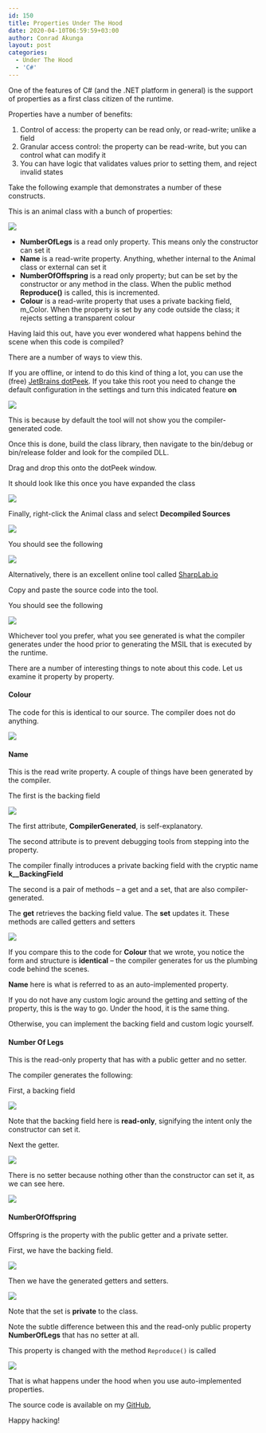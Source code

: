 ```yaml
---
id: 150
title: Properties Under The Hood
date: 2020-04-10T06:59:59+03:00
author: Conrad Akunga
layout: post
categories:
  - Under The Hood
  - 'C#'
---
```

One of the features of C# (and the .NET platform in general) is the support of properties as a first class citizen of the runtime.

Properties have a number of benefits:

  1. Control of access: the property can be read only, or read-write; unlike a field
  2. Granular access control: the property can be read-write, but you can control what can modify it
  3. You can have logic that validates values prior to setting them, and reject invalid states

Take the following example that demonstrates a number of these constructs.

This is an animal class with a bunch of properties:

![](../images/2020/04/Animal-1.png)

  * **NumberOfLegs** is a read only property. This means only the constructor can set it
  * **Name** is a read-write property. Anything, whether internal to the Animal class or external can set it
  * **NumberOfOffspring** is a read only property; but can be set by the constructor or any method in the class. When the public method **Reproduce()** is called, this is incremented.
  * **Colour** is a read-write property that uses a private backing field, m_Color. When the property is set by any code outside the class; it rejects setting a transparent colour

Having laid this out, have you ever wondered what happens behind the scene when this code is compiled?

There are a number of ways to view this.

If you are offline, or intend to do this kind of thing a lot, you can use the (free) [JetBrains dotPeek](https://www.jetbrains.com/decompiler/). If you take this root you need to change the default configuration in the settings and turn this indicated feature **on**

![](../images/2020/04/Animal-2.png)

This is because by default the tool will not show you the compiler-generated code.

Once this is done, build the class library, then navigate to the bin/debug or bin/release folder and look for the compiled DLL.

Drag and drop this onto the dotPeek window.

It should look like this once you have expanded the class

![](../images/2020/04/Animal-3.png)

Finally, right-click the Animal class and select **Decompiled Sources**

![](../images/2020/04/Animal-4.png)

You should see the following

![](../images/2020/04/Animal-5.png)

Alternatively, there is an excellent online tool called [SharpLab.io](https://sharplab.io/)

Copy and paste the source code into the tool.

You should see the following

![](../images/2020/04/Animal-6.png)

Whichever tool you prefer, what you see generated is what the compiler generates under the hood prior to generating the MSIL that is executed by the runtime.

There are a number of interesting things to note about this code. Let us examine it property by property.

#### Colour

The code for this is identical to our source. The compiler does not do anything.

![](../images/2020/04/Animal-9.png)

#### Name

This is the read write property. A couple of things have been generated by the compiler.

The first is the backing field

![](../images/2020/04/Animal-7.png)

The first attribute, **CompilerGenerated**, is self-explanatory.

The second attribute is to prevent debugging tools from stepping into the property.

The compiler finally introduces a private backing field with the cryptic name **<Name>k__BackingField**

The second is a pair of methods – a get and a set, that are also compiler-generated.

The **get** retrieves the backing field value. The **set** updates it. These methods are called getters and setters

![](../images/2020/04/Animal-8.png)

If you compare this to the code for **Colour** that we wrote, you notice the form and structure is **identical** – the compiler generates for us the plumbing code behind the scenes.

**Name** here is what is referred to as an auto-implemented property.

If you do not have any custom logic around the getting and setting of the property, this is the way to go. Under the hood, it is the same thing.

Otherwise, you can implement the backing field and custom logic yourself.

#### Number Of Legs

This is the read-only property that has with a public getter and no setter.

The compiler generates the following:

First, a backing field

![](../images/2020/04/Animal-10.png)

Note that the backing field here is **read-only**, signifying the intent only the constructor can set it.

Next the getter.

![](../images/2020/04/Animal-12.png)

There is no setter because nothing other than the constructor can set it, as we can see here.

![](../images/2020/04/Animal-13.png)

#### NumberOfOffspring

Offspring is the property with the public getter and a private setter.

First, we have the backing field.

![](../images/2020/04/Animal-14.png)

Then we have the generated getters and setters.

![](../images/2020/04/Animal-15.png)

Note that the set is **private** to the class.

Note the subtle difference between this and the read-only public property **NumberOfLegs** that has no setter at all.

This property is changed with the method `Reproduce()` is called

![](../images/2020/04/Animal-16.png)

That is what happens under the hood when you use auto-implemented properties.

The source code is available on my [GitHub](https://github.com/conradakunga/BlogCode/tree/master/10%20April%20-%20All%20About%20Properties),

Happy hacking!